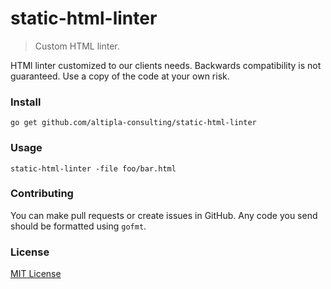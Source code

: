 
# static-html-linter

> Custom HTML linter.

HTMl linter customized to our clients needs. Backwards compatibility is not guaranteed. Use a copy of the code at your own risk.


### Install

```shell
go get github.com/altipla-consulting/static-html-linter
```


### Usage

```shell
static-html-linter -file foo/bar.html
```


### Contributing

You can make pull requests or create issues in GitHub. Any code you send should be formatted using ```gofmt```.


### License

[MIT License](LICENSE)
